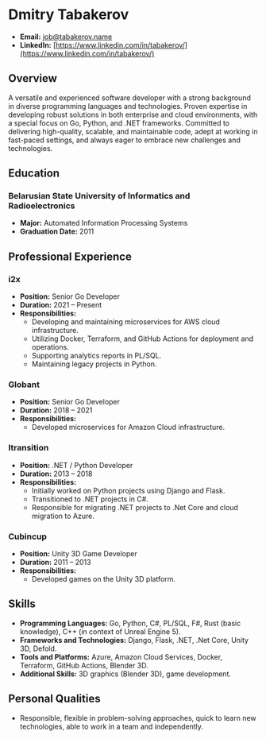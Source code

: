 # Dmitry Tabakerov

- **Email:** [job@tabakerov.name](mailto:job@tabakerov.name)
- **LinkedIn:** [https://www.linkedin.com/in/tabakerov/](https://www.linkedin.com/in/tabakerov/)

## Overview
A versatile and experienced software developer with a strong background in diverse programming languages and technologies. Proven expertise in developing robust solutions in both enterprise and cloud environments, with a special focus on Go, Python, and .NET frameworks. Committed to delivering high-quality, scalable, and maintainable code, adept at working in fast-paced settings, and always eager to embrace new challenges and technologies.

## Education
### Belarusian State University of Informatics and Radioelectronics
- **Major:** Automated Information Processing Systems
- **Graduation Date:** 2011

## Professional Experience

### i2x
- **Position:** Senior Go Developer
- **Duration:** 2021 – Present
- **Responsibilities:**
  - Developing and maintaining microservices for AWS cloud infrastructure.
  - Utilizing Docker, Terraform, and GitHub Actions for deployment and operations.
  - Supporting analytics reports in PL/SQL.
  - Maintaining legacy projects in Python.

### Globant
- **Position:** Senior Go Developer
- **Duration:** 2018 – 2021
- **Responsibilities:**
  - Developed microservices for Amazon Cloud infrastructure.

### Itransition
- **Position:** .NET / Python Developer
- **Duration:** 2013 – 2018
- **Responsibilities:**
  - Initially worked on Python projects using Django and Flask.
  - Transitioned to .NET projects in C#.
  - Responsible for migrating .NET projects to .Net Core and cloud migration to Azure.

### Cubincup
- **Position:** Unity 3D Game Developer
- **Duration:** 2011 – 2013
- **Responsibilities:**
  - Developed games on the Unity 3D platform.

## Skills
- **Programming Languages:** Go, Python, C#, PL/SQL, F#, Rust (basic knowledge), C++ (in context of Unreal Engine 5).
- **Frameworks and Technologies:** Django, Flask, .NET, .Net Core, Unity 3D, Defold.
- **Tools and Platforms:** Azure, Amazon Cloud Services, Docker, Terraform, GitHub Actions, Blender 3D.
- **Additional Skills:** 3D graphics (Blender 3D), game development.

## Personal Qualities
- Responsible, flexible in problem-solving approaches, quick to learn new technologies, able to work in a team and independently.
